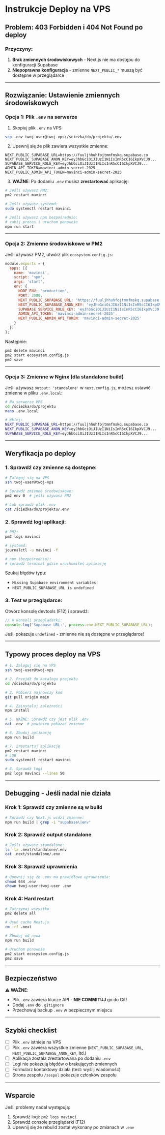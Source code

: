 # Instrukcje Deploy na VPS

## Problem: 403 Forbidden i 404 Not Found po deploy

### Przyczyny:
1. **Brak zmiennych środowiskowych** - Next.js nie ma dostępu do konfiguracji Supabase
2. **Niepoprawna konfiguracja** - zmienne `NEXT_PUBLIC_*` muszą być dostępne w przeglądarce

---

## Rozwiązanie: Ustawienie zmiennych środowiskowych

### Opcja 1: Plik `.env` na serwerze

1. Skopiuj plik `.env` na VPS:
```bash
scp .env twoj-user@twoj-vps:/ścieżka/do/projektu/.env
```

2. Upewnij się że plik zawiera wszystkie zmienne:
```env
NEXT_PUBLIC_SUPABASE_URL=https://fuuljhhuhfojtmmfmskq.supabase.co
NEXT_PUBLIC_SUPABASE_ANON_KEY=eyJhbGciOiJIUzI1NiIsInR5cCI6IkpXVCJ9...
SUPABASE_SERVICE_ROLE_KEY=eyJhbGciOiJIUzI1NiIsInR5cCI6IkpXVCJ9...
ADMIN_API_TOKEN=mavinci-admin-secret-2025
NEXT_PUBLIC_ADMIN_API_TOKEN=mavinci-admin-secret-2025
```

3. **WAŻNE**: Po dodaniu `.env` musisz **zrestartować** aplikację:
```bash
# Jeśli używasz PM2:
pm2 restart mavinci

# Jeśli używasz systemd:
sudo systemctl restart mavinci

# Jeśli używasz npm bezpośrednio:
# zabij proces i uruchom ponownie
npm run start
```

---

### Opcja 2: Zmienne środowiskowe w PM2

Jeśli używasz PM2, utwórz plik `ecosystem.config.js`:

```javascript
module.exports = {
  apps: [{
    name: 'mavinci',
    script: 'npm',
    args: 'start',
    env: {
      NODE_ENV: 'production',
      PORT: 3000,
      NEXT_PUBLIC_SUPABASE_URL: 'https://fuuljhhuhfojtmmfmskq.supabase.co',
      NEXT_PUBLIC_SUPABASE_ANON_KEY: 'eyJhbGciOiJIUzI1NiIsInR5cCI6IkpXVCJ9...',
      SUPABASE_SERVICE_ROLE_KEY: 'eyJhbGciOiJIUzI1NiIsInR5cCI6IkpXVCJ9...',
      ADMIN_API_TOKEN: 'mavinci-admin-secret-2025',
      NEXT_PUBLIC_ADMIN_API_TOKEN: 'mavinci-admin-secret-2025'
    }
  }]
};
```

Następnie:
```bash
pm2 delete mavinci
pm2 start ecosystem.config.js
pm2 save
```

---

### Opcja 3: Zmienne w Nginx (dla standalone build)

Jeśli używasz `output: 'standalone'` w `next.config.js`, możesz ustawić zmienne w pliku `.env.local`:

```bash
# Na serwerze VPS
cd /ścieżka/do/projektu
nano .env.local

# Wklej:
NEXT_PUBLIC_SUPABASE_URL=https://fuuljhhuhfojtmmfmskq.supabase.co
NEXT_PUBLIC_SUPABASE_ANON_KEY=eyJhbGciOiJIUzI1NiIsInR5cCI6IkpXVCJ9...
SUPABASE_SERVICE_ROLE_KEY=eyJhbGciOiJIUzI1NiIsInR5cCI6IkpXVCJ9...
```

---

## Weryfikacja po deploy

### 1. Sprawdź czy zmienne są dostępne:

```bash
# Zaloguj się na VPS
ssh twoj-user@twoj-vps

# Sprawdź zmienne środowiskowe:
pm2 env 0  # jeśli używasz PM2

# Lub sprawdź plik .env
cat /ścieżka/do/projektu/.env
```

### 2. Sprawdź logi aplikacji:

```bash
# PM2:
pm2 logs mavinci

# systemd:
journalctl -u mavinci -f

# npm (bezpośrednio):
# sprawdź terminal gdzie uruchomiłeś aplikację
```

Szukaj błędów typu:
- `Missing Supabase environment variables!`
- `NEXT_PUBLIC_SUPABASE_URL is undefined`

### 3. Test w przeglądarce:

Otwórz konsolę devtools (F12) i sprawdź:
```javascript
// W konsoli przeglądarki:
console.log('Supabase URL:', process.env.NEXT_PUBLIC_SUPABASE_URL);
```

Jeśli pokazuje `undefined` - zmienne nie są dostępne w przeglądarce!

---

## Typowy proces deploy na VPS

```bash
# 1. Zaloguj się na VPS
ssh twoj-user@twoj-vps

# 2. Przejdź do katalogu projektu
cd /ścieżka/do/projektu

# 3. Pobierz najnowszy kod
git pull origin main

# 4. Zainstaluj zależności
npm install

# 5. WAŻNE: Sprawdź czy jest plik .env
cat .env  # powinien pokazać zmienne

# 6. Zbuduj aplikację
npm run build

# 7. Zrestartuj aplikację
pm2 restart mavinci
# LUB
sudo systemctl restart mavinci

# 8. Sprawdź logi
pm2 logs mavinci --lines 50
```

---

## Debugging - Jeśli nadal nie działa

### Krok 1: Sprawdź czy zmienne są w build
```bash
# Sprawdź czy Next.js widzi zmienne:
npm run build | grep -i "supabase\|env"
```

### Krok 2: Sprawdź output standalone
```bash
# Jeśli używasz standalone:
ls -la .next/standalone/.env
cat .next/standalone/.env
```

### Krok 3: Sprawdź uprawnienia
```bash
# Upewnij się że .env ma prawidłowe uprawnienia:
chmod 644 .env
chown twoj-user:twoj-user .env
```

### Krok 4: Hard restart
```bash
# Zatrzymaj wszystko
pm2 delete all

# Usuń cache Next.js
rm -rf .next

# Zbuduj od nowa
npm run build

# Uruchom ponownie
pm2 start ecosystem.config.js
pm2 save
```

---

## Bezpieczeństwo

⚠️ **WAŻNE**:
- Plik `.env` zawiera klucze API - **NIE COMMITUJ** go do Git!
- Dodaj `.env` do `.gitignore`
- Przechowuj backup `.env` w bezpiecznym miejscu

---

## Szybki checklist

- [ ] Plik `.env` istnieje na VPS
- [ ] Plik `.env` zawiera wszystkie zmienne (`NEXT_PUBLIC_SUPABASE_URL`, `NEXT_PUBLIC_SUPABASE_ANON_KEY`, itd.)
- [ ] Aplikacja została zrestartowana po dodaniu `.env`
- [ ] Logi nie pokazują błędów o brakujących zmiennych
- [ ] Formularz kontaktowy działa (test: wyślij wiadomość)
- [ ] Strona zespołu `/zespol` pokazuje członków zespołu

---

## Wsparcie

Jeśli problemy nadal występują:
1. Sprawdź logi: `pm2 logs mavinci`
2. Sprawdź console przeglądarki (F12)
3. Upewnij się że rebuild został wykonany po zmianach w `.env`
